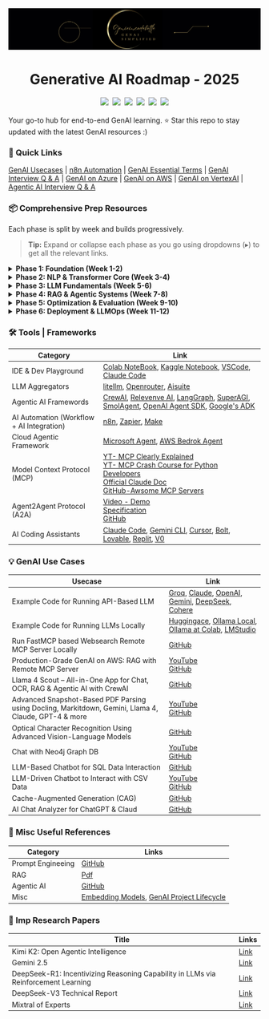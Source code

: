 
<div align="center">
<a href="https://www.instagram.com/genieincodebottle/"><img src="images/genie_logo.png"></a>
<h1>Generative AI Roadmap - 2025</h1>
</div>

<div align="center">
    <a target="_blank" href="https://www.youtube.com/@genieincodebottle"><img src="https://img.shields.io/badge/YouTube-11.5K-blue"></a>&nbsp;
    <a target="_blank" href="https://github.com/genieincodebottle/generative-ai"><img src="https://img.shields.io/github/stars/genieincodebottle/generative-ai"></a>&nbsp;
    <a target="_blank" href="https://www.linkedin.com/in/rajesh-srivastava"><img src="https://img.shields.io/badge/style--5eba00.svg?label=LinkedIn&logo=linkedin&style=social"></a>&nbsp;
    <a target="_blank" href="https://www.instagram.com/genieincodebottle/"><img src="https://img.shields.io/badge/52K-C13584?style=flat-square&labelColor=C13584&logo=instagram&logoColor=white&link=https://www.instagram.com/eduardopiresbr/"></a>&nbsp;
    <a target="_blank" href="https://medium.com/@raj-srivastava"><img src="https://img.shields.io/badge/Medium-12100E?style=round-square&style=for-the-badge&logo=medium"></a>&nbsp;
    <a target="_blank" href="https://x.com/zero2nn"><img src="https://img.shields.io/twitter/url/https/twitter.com/cloudposse.svg?style=social&label=%20%40zero2nn"></a>
</div>
<br>
Your go-to hub for end-to-end GenAI learning. ⭐ Star this repo to stay updated with the latest GenAI resources :)


### 🔗 Quick Links
[GenAI Usecases](./genai-usecases/) | [n8n Automation](./genai-usecases/n8n-automation/) | [GenAI Essential Terms](https://github.com/genieincodebottle/generative-ai/blob/main/docs/essential-terms-genai.pdf) | [GenAI Interview Q & A](https://github.com/genieincodebottle/generative-ai/blob/main/docs/genai-interview-questions.pdf) | [GenAI on Azure](https://github.com/genieincodebottle/generative-ai/blob/main/docs/genai-with-azure-cloud.pdf) | [GenAI on AWS](https://github.com/genieincodebottle/generative-ai/blob/main/docs/genai-with-aws-cloud.pdf) | [GenAI on VertexAI](https://github.com/genieincodebottle/generative-ai/blob/main/docs/genai-with-vertexai.pdf) | [Agentic AI Interview Q & A](./docs/agentic-ai-interview-questions.pdf)

### 📦 Comprehensive Prep Resources

Each phase is split by week and builds progressively.

> **Tip:** Expand or collapse each phase as you go using dropdowns (▸) to get all the relevant links.

<details>
<summary><strong>Phase 1: Foundation (Week 1-2)</strong></summary>

| Topics | Core Material| Additional Resources | Code |
|--------|------|-------|------|
| AI vs ML vs DL vs GenAI | [Video](https://www.youtube.com/watch?v=qYNweeDHiyU) |||
| GenAI Intro | [GenAI in Nutshell](https://www.youtube.com/watch?v=2IK3DFHRFfw), [LLMs by 3b1b](https://youtu.be/LPZh9BOjkQs) | [LLM Blog](https://cohere.com/blog/llm-parameters-best-outputs-language-ai) ||
| Python Basics | [Crash Course](https://www.youtube.com/watch?v=kqtD5dpn9C8), [ML Crash](https://www.youtube.com/watch?v=7eh4d6sabA0) |||
| ML & DL Basics | [ML 101](https://www.youtube.com/watch?v=i_LwzRVP7bg), [Neural Networks](https://www.youtube.com/playlist?list=PLZHQObOWTQDNU6R1_67000Dx_ZCJB-3pi) | [Crash DL](https://www.youtube.com/watch?v=VyWAvY2CF9c) ||
</details>

<details>
<summary><strong>Phase 2: NLP & Transformer Core (Week 3-4)</strong></summary>

| Topics                        | Core Material | Additional Resources | Code |
|------------------------------|---------------|-----------------------|------|
| NLP Basics                   | [YT - What is NLP?](https://www.youtube.com/watch?v=fLvJ8VdHLA0) |||
| Inside the Transformer       | [YT - Transformer Explained Visually by 3b1b](https://www.youtube.com/watch?v=wjZofJX0v4M) <br> [Blog - The Illustrated Transformer by Jay Alammar](https://jalammar.github.io/illustrated-transformer/) |||
| Tokenization & Embeddings    | [Blog - BPE Explainer (HuggingFace)](https://huggingface.co/learn/llm-course/en/chapter6/5) | [Blog - Embedding Explained](https://qdrant.tech/articles/what-are-embeddings/) <br> [Blog - Vector Db Explained](https://www.pinecone.io/learn/vector-database/) | [GitHub](https://github.com/genieincodebottle/generative-ai/blob/main/genai-usecases/embedding-models/embedding_models.ipynb) |

</details>

<details>
<summary><strong>Phase 3: LLM Fundamentals (Week 5-6)</strong></summary>

| Topics                     | Core Material | Additional Resources | Code |
|---------------------------|---------------|-----------------------|------|
| Multimodal LLMs Basics    | [YT - How do Multimodal AI models work?](https://www.youtube.com/watch?v=WkoytlA3MoQ) |||
| Mixture of Experts (MoE)  | [YT - What is Mixture of Experts?](https://www.youtube.com/watch?v=sYDlVVyJYn4) <br> [Blog - Visual Guide to MoE](https://newsletter.maartengrootendorst.com/p/a-visual-guide-to-mixture-of-experts) | [Blog - Huggingface MoE](https://huggingface.co/blog/moe) ||
| Open Weight LLMs (HF & Ollama) | [YT - Huggingface LLMs Locally](https://www.youtube.com/watch?v=Ay5K4tog5NQ) <br> [YT - Ollama](https://www.youtube.com/watch?v=h_GTxRFYETY) || [GitHub-HF](https://github.com/genieincodebottle/generative-ai/blob/main/genai-usecases/llm-providers/huggingface_models.ipynb) <br> [GitHub-Ollama](https://github.com/genieincodebottle/generative-ai/blob/main/genai-usecases/llm-providers/ollama) |
| AI Frameworks             | [LangChain](https://python.langchain.com/docs/introduction/) <br> [LlamaIndex](https://docs.llamaindex.ai/en/stable/) |||
| Prompt Engineering        | [Coursera Specialization](https://www.coursera.org/specializations/prompt-engineering) | [Kaggle Whitepaper](https://www.kaggle.com/whitepaper-prompt-engineering) | [GitHub](https://github.com/genieincodebottle/generative-ai/blob/main/genai-usecases/prompt-engineering) |

</details>

<details>
<summary><strong>Phase 4: RAG & Agentic Systems (Week 7-8)</strong></summary>

| Topics                      | Core Material | Additional Resources | Code |
|----------------------------|---------------|-----------------------|------|
| Retrieval-Augmented Generation (RAG) | [Blog - Advance RAG Techniques](https://8738733.fs1.hubspotusercontent-na1.net/hubfs/8738733/eBooks/Weaviate-Advanced-RAG-Techniques-ebook.pdf) <br> [PDF - RAG Decisions](https://github.com/genieincodebottle/generative-ai/blob/main/genai-usecases/advance-rag/advance-rag-decision-flow-chart.pdf) <br> [Agentic RAG Guide](https://github.com/microsoft/ai-agents-for-beginners/blob/main/05-agentic-rag/README.md) || [GitHub](https://github.com/genieincodebottle/generative-ai/tree/main/genai-usecases/advance-rag) |
| Agentic AI                 | [Blog - Building Agents (Claude)](https://www.anthropic.com/research/building-effective-agents) <br> [Huggingface Agents Course](https://huggingface.co/learn/agents-course/en/unit0/introduction) | [Blog - Chip Huyen](https://huyenchip.com/2025/01/07/agents.html) <br> [Google Whitepaper](https://www.kaggle.com/whitepaper-agents) | [GitHub-NirDimant](https://github.com/NirDiamant/GenAI_Agents) <br> [GitHub-Agentic](https://github.com/genieincodebottle/generative-ai/tree/main/genai-usecases/agentic-ai) <br> [LangGraph](https://github.com/langchain-ai/langgraph/tree/main/docs/docs/tutorials/multi_agent) |

</details>

<details>
<summary><strong>Phase 5: Optimization & Evaluation (Week 9-10)</strong></summary>

| Topics                      | Core Material | Additional Resources | Code |
|----------------------------|---------------|-----------------------|------|
| Fine Tuning                | [YT - Shaw Talebi](https://www.youtube.com/watch?v=eC6Hd1hFvos) || [GitHub-ShawhinT](https://github.com/ShawhinT/YouTube-Blog/tree/main/LLMs/fine-tuning) <br> [GitHub-Unsloth](https://github.com/unslothai/unsloth?tab=readme-ov-file) |
| Inference Optimization & Quantization | [Course - Quantization in Depth](https://www.deeplearning.ai/short-courses/quantization-in-depth/) <br> [Blog - GGUF](https://huggingface.co/docs/hub/en/gguf) <br> [Blog - GGML](https://huggingface.co/blog/introduction-to-ggml) | [Unsloth](https://github.com/unslothai/unsloth) <br> [GPTQModel](https://github.com/ModelCloud/GPTQModel) ||
| Knowledge Distillation     | [Blog - Huggingface](https://huggingface.co/blog/Kseniase/kd) |||
| LLM Evaluation             | [Guide - LLM Evaluation](https://arize.com/llm-evaluation) <br> [Tool - RAGA](https://docs.ragas.io/en/stable/) <br> [Tool - Opik](https://www.comet.com/site/products/opik/) <br> [Tool - DeepEval](https://www.deepeval.com/) | [Blog](https://research.aimultiple.com/large-language-model-evaluation/) |  |
</details>

<details>
<summary><strong>Phase 6: Deployment & LLMOps (Week 11-12)</strong></summary>

| Topics                      | Core Material | Additional Resources | Code |
|----------------------------|---------------|-----------------------|------|
| LLMOps                     | [Coursera Specialization](https://www.coursera.org/specializations/large-language-model-operations) <br> [Deeplearning AI Course](https://www.deeplearning.ai/short-courses/llmops/) |||
| GenAI in Production        | [YT - Explaining Code](https://www.youtube.com/watch?v=x2P4Ee6PYNg) || [GitHub Code](https://github.com/genieincodebottle/rag-app-on-aws) |
| Safety & Alignment         | [LlamaGuard](https://cloudyuga.guru/blogs/securing-ai-applications-with-llamaguard/) <br> [Prompt Guard](https://www.llama.com/llama-protections/) | [Constitutional AI](https://arxiv.org/html/2501.09004v1) | Work in Progress |
| LLM Leaderboard            | [Chatbot Arena](https://lmarena.ai/?leaderboard) <br> [Artificial Analysis AI](https://artificialanalysis.ai/leaderboards/models) <br> [Aider](https://aider.chat/docs/leaderboards/) |||

</details>


### 🛠️ Tools | Frameworks

| Category  | Link  | 
|------------|----------------|
| IDE & Dev Playground  |[Colab NoteBook](https://colab.research.google.com/notebooks/basic_features_overview.ipynb), [Kaggle Notebook](https://www.kaggle.com/code), [VSCode](https://code.visualstudio.com/docs/introvideos/basics), [Claude Code](https://docs.anthropic.com/en/docs/agents-and-tools/claude-code/overview)||
| LLM Aggregators  |[litellm](https://github.com/BerriAI/litellm), [Openrouter](https://openrouter.ai/docs/quickstart), [Aisuite](https://github.com/andrewyng/aisuite)||
| Agentic AI Framewords |[CrewAI](https://docs.crewai.com/introduction), [Relevenve AI](https://relevanceai.com/), [LangGraph](https://langchain-ai.github.io/langgraph/tutorials/introduction/), [SuperAGI](https://superagi.com/), [SmolAgent](https://huggingface.co/blog/smolagents), [OpenAI Agent SDK](https://openai.github.io/openai-agents-python/), [Google's ADK](https://google.github.io/adk-docs/)||
| AI Automation (Workflow + AI Integration)  |[n8n](https://n8n.io/), [Zapier](https://zapier.com/), [Make](https://www.make.com/en)||
| Cloud Agentic Framework  |[Microsoft Agent](https://github.com/microsoft/Agents), [AWS Bedrok Agent](https://aws.amazon.com/bedrock/agents/)||
| Model Context Protocol (MCP) |[YT- MCP Clearly Explained](https://www.youtube.com/watch?v=7j_NE6Pjv-E) <br> [YT- MCP Crash Course for Python Developers](https://www.youtube.com/watch?v=5xqFjh56AwM) <br> [Official Claude Doc](https://modelcontextprotocol.io/introduction) <br> [GitHub-Awsome MCP Servers](https://github.com/punkpeye/awesome-mcp-servers)||
| Agent2Agent Protocol (A2A) |[Video - Demo](https://storage.googleapis.com/gweb-developer-goog-blog-assets/original_videos/A2A_demo_v4.mp4) <br> [Specification](https://google.github.io/A2A/) <br> [GitHub](https://github.com/google/A2A)||
| AI Coding Assistants |[Claude Code](https://docs.anthropic.com/en/docs/claude-code/overview), [Gemini CLI](https://blog.google/technology/developers/introducing-gemini-cli-open-source-ai-agent/), [Cursor](https://www.cursor.com/), [Bolt](https://bolt.new/), [Lovable](https://lovable.dev/), [Replit](https://replit.com/), [V0](https://v0.dev/) ||

### 💡 GenAI Use Cases

| Usecase  | Link  | 
|------------|----------------|
| Example Code for Running API-Based LLM | [Groq](https://github.com/genieincodebottle/generative-ai/blob/main/genai-usecases/llm-providers/groq.ipynb), [Claude](https://github.com/genieincodebottle/generative-ai/blob/main/genai-usecases/llm-providers/claude.ipynb), [OpenAI](https://github.com/genieincodebottle/generative-ai/blob/main/genai-usecases/llm-providers/openai.ipynb), [Gemini](https://github.com/genieincodebottle/generative-ai/blob/main/genai-usecases/llm-providers/gemini.ipynb), [DeepSeek](https://github.com/genieincodebottle/generative-ai/blob/main/genai-usecases/llm-providers/deepseek.ipynb), [Cohere](https://github.com/genieincodebottle/generative-ai/blob/main/genai-usecases/llm-providers/cohere.ipynb) |
| Example Code for Running LLMs Locally | [Huggingace](https://github.com/genieincodebottle/generative-ai/blob/main/genai-usecases/llm-providers/huggingface_models.ipynb), [Ollama Local](https://github.com/genieincodebottle/generative-ai/blob/main/genai-usecases/llm-providers/ollama), [Ollama at Colab](https://colab.research.google.com/drive/1TrB6dLCSBdSDXcauQ1lofgWDiiEbQXHw?usp=sharing), [LMStudio](https://lmstudio.ai/) |
| Run FastMCP based Websearch Remote MCP Server Locally |[GitHub](https://github.com/genieincodebottle/generative-ai/tree/main/genai-usecases/mcp)|
| Production-Grade GenAI on AWS: RAG with Remote MCP Server |[YouTube](https://www.youtube.com/watch?v=x2P4Ee6PYNg) <br/> [GitHub](https://github.com/genieincodebottle/rag-app-on-aws)|
| Llama 4 Scout – All-in-One App for Chat, OCR, RAG & Agentic AI with CrewAI |[GitHub](https://github.com/genieincodebottle/generative-ai/tree/main/genai-usecases/llama-4-multi-function-app)|
| Advanced Snapshot-Based PDF Parsing using Docling, Markitdown, Gemini, Llama 4, Claude, GPT-4 & more |[YouTube](https://www.youtube.com/watch?v=26thuRsxiUc) <br> [GitHub](https://github.com/genieincodebottle/parsemypdf)|
| Optical Character Recognition Using Advanced Vision-Language Models |[GitHub](https://github.com/genieincodebottle/parsemypdf/tree/main/vlm_ocr)|
| Chat with Neo4j Graph DB  |[YouTube](https://www.youtube.com/watch?v=PJTxPW5He7w) <br> [GitHub](https://github.com/genieincodebottle/generative-ai/tree/main/genai-usecases/graph-qa)|
| LLM-Based Chatbot for SQL Data Interaction |[GitHub](https://github.com/genieincodebottle/generative-ai/tree/main/archived/text-to-sql)|
|  LLM-Driven Chatbot to Interact with CSV Data |[YouTube](https://www.youtube.com/watch?v=c7mwwfsBGZ8) <br> [GitHub](https://github.com/genieincodebottle/generative-ai/tree/main/archived/csv-rag)|
| Cache-Augmented Generation (CAG) |[GitHub](https://github.com/genieincodebottle/generative-ai/tree/main/genai-usecases/cache_augmeted_generation) |
| AI Chat Analyzer for ChatGPT & Claud |[GitHub](https://github.com/genieincodebottle/generative-ai/tree/main/genai-usecases/your_ai_chat_analytics) |

### 📘 Misc Useful References

| Category | Links |
|-------------|---------|
| Prompt Engineeing       | [GitHub](https://github.com/genieincodebottle/generative-ai/blob/main/genai-usecases/prompt-engineering) |
| RAG   | [Pdf](https://github.com/genieincodebottle/generative-ai/blob/main/genai-usecases/advance-rag/advance-rag-decision-flow-chart.pdf) |
| Agentic AI   | [GitHub](https://github.com/genieincodebottle/generative-ai/tree/main/genai-usecases/agentic-ai) |
| Misc   | [Embedding Models](https://github.com/genieincodebottle/generative-ai/blob/main/genai-usecases/embedding-models/embedding_models.ipynb), [GenAI Project Lifecycle](https://github.com/genieincodebottle/generative-ai/blob/main/docs/genai-project-lifecycle.pdf) |


### 📘 Imp Research Papers

| Title | Links |
|-------------|---------|
|Kimi K2: Open Agentic Intelligence|[Link](https://github.com/MoonshotAI/Kimi-K2/blob/main/tech_report.pdf)|
|Gemini 2.5|[Link](https://storage.googleapis.com/deepmind-media/gemini/gemini_v2_5_report.pdf)|
|DeepSeek-R1: Incentivizing Reasoning Capability in LLMs via Reinforcement Learning|[Link](https://arxiv.org/abs/2501.12948)|
|DeepSeek-V3 Technical Report|[Link](https://arxiv.org/abs/2412.19437)|
|Mixtral of Experts|[Link](https://arxiv.org/abs/2401.04088)|